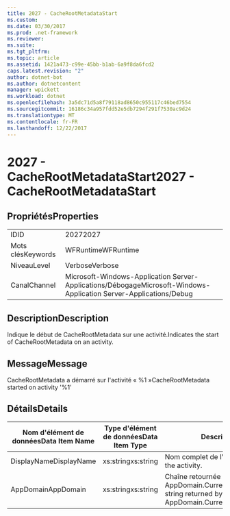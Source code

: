 ```yaml
---
title: 2027 - CacheRootMetadataStart
ms.custom: 
ms.date: 03/30/2017
ms.prod: .net-framework
ms.reviewer: 
ms.suite: 
ms.tgt_pltfrm: 
ms.topic: article
ms.assetid: 1421a473-c99e-45bb-b1ab-6a9f8da6fcd2
caps.latest.revision: "2"
author: dotnet-bot
ms.author: dotnetcontent
manager: wpickett
ms.workload: dotnet
ms.openlocfilehash: 3a5dc71d5a8f79118ad8650c955117c46bed7554
ms.sourcegitcommit: 16186c34a957fdd52e5db7294f291f7530ac9d24
ms.translationtype: MT
ms.contentlocale: fr-FR
ms.lasthandoff: 12/22/2017
---
```

# <a name="2027---cacherootmetadatastart"></a><span data-ttu-id="2b5a5-102">2027 - CacheRootMetadataStart</span><span class="sxs-lookup"><span data-stu-id="2b5a5-102">2027 - CacheRootMetadataStart</span></span>
## <a name="properties"></a><span data-ttu-id="2b5a5-103">Propriétés</span><span class="sxs-lookup"><span data-stu-id="2b5a5-103">Properties</span></span>  
  
|||  
|-|-|  
|<span data-ttu-id="2b5a5-104">ID</span><span class="sxs-lookup"><span data-stu-id="2b5a5-104">ID</span></span>|<span data-ttu-id="2b5a5-105">2027</span><span class="sxs-lookup"><span data-stu-id="2b5a5-105">2027</span></span>|  
|<span data-ttu-id="2b5a5-106">Mots clés</span><span class="sxs-lookup"><span data-stu-id="2b5a5-106">Keywords</span></span>|<span data-ttu-id="2b5a5-107">WFRuntime</span><span class="sxs-lookup"><span data-stu-id="2b5a5-107">WFRuntime</span></span>|  
|<span data-ttu-id="2b5a5-108">Niveau</span><span class="sxs-lookup"><span data-stu-id="2b5a5-108">Level</span></span>|<span data-ttu-id="2b5a5-109">Verbose</span><span class="sxs-lookup"><span data-stu-id="2b5a5-109">Verbose</span></span>|  
|<span data-ttu-id="2b5a5-110">Canal</span><span class="sxs-lookup"><span data-stu-id="2b5a5-110">Channel</span></span>|<span data-ttu-id="2b5a5-111">Microsoft-Windows-Application Server-Applications/Débogage</span><span class="sxs-lookup"><span data-stu-id="2b5a5-111">Microsoft-Windows-Application Server-Applications/Debug</span></span>|  
  
## <a name="description"></a><span data-ttu-id="2b5a5-112">Description</span><span class="sxs-lookup"><span data-stu-id="2b5a5-112">Description</span></span>  
 <span data-ttu-id="2b5a5-113">Indique le début de CacheRootMetadata sur une activité.</span><span class="sxs-lookup"><span data-stu-id="2b5a5-113">Indicates the start of CacheRootMetadata on an activity.</span></span>  
  
## <a name="message"></a><span data-ttu-id="2b5a5-114">Message</span><span class="sxs-lookup"><span data-stu-id="2b5a5-114">Message</span></span>  
 <span data-ttu-id="2b5a5-115">CacheRootMetadata a démarré sur l'activité « %1 »</span><span class="sxs-lookup"><span data-stu-id="2b5a5-115">CacheRootMetadata started on activity '%1'</span></span>  
  
## <a name="details"></a><span data-ttu-id="2b5a5-116">Détails</span><span class="sxs-lookup"><span data-stu-id="2b5a5-116">Details</span></span>  
  
|<span data-ttu-id="2b5a5-117">Nom d'élément de données</span><span class="sxs-lookup"><span data-stu-id="2b5a5-117">Data Item Name</span></span>|<span data-ttu-id="2b5a5-118">Type d'élément de données</span><span class="sxs-lookup"><span data-stu-id="2b5a5-118">Data Item Type</span></span>|<span data-ttu-id="2b5a5-119">Description</span><span class="sxs-lookup"><span data-stu-id="2b5a5-119">Description</span></span>|  
|--------------------|--------------------|-----------------|  
|<span data-ttu-id="2b5a5-120">DisplayName</span><span class="sxs-lookup"><span data-stu-id="2b5a5-120">DisplayName</span></span>|<span data-ttu-id="2b5a5-121">xs:string</span><span class="sxs-lookup"><span data-stu-id="2b5a5-121">xs:string</span></span>|<span data-ttu-id="2b5a5-122">Nom complet de l'activité.</span><span class="sxs-lookup"><span data-stu-id="2b5a5-122">The display name of the activity.</span></span>|  
|<span data-ttu-id="2b5a5-123">AppDomain</span><span class="sxs-lookup"><span data-stu-id="2b5a5-123">AppDomain</span></span>|<span data-ttu-id="2b5a5-124">xs:string</span><span class="sxs-lookup"><span data-stu-id="2b5a5-124">xs:string</span></span>|<span data-ttu-id="2b5a5-125">Chaîne retournée par AppDomain.CurrentDomain.FriendlyName.</span><span class="sxs-lookup"><span data-stu-id="2b5a5-125">The string returned by AppDomain.CurrentDomain.FriendlyName.</span></span>|
